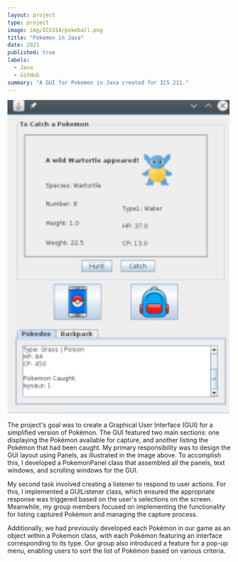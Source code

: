 ```yaml
---
layout: project
type: project
image: img/ICS314/pokeball.png
title: "Pokemon in Java"
date: 2021
published: true
labels:
  - Java
  - GitHub
summary: "A GUI for Pokemon in Java created for ICS 211."
---
```


<div class="text-center p-4">
  <img width="500px" src="../img/ICS314/pokegui.png" class="img-thumbnail" >

</div>

The project's goal was to create a Graphical User Interface (GUI) for a simplified version of Pokémon. The GUI featured two main sections: one displaying the Pokémon available for capture, and another listing the Pokémon that had been caught. My primary responsibility was to design the GUI layout using Panels, as illustrated in the image above. To accomplish this, I developed a PokemonPanel class that assembled all the panels, text windows, and scrolling windows for the GUI.

My second task involved creating a listener to respond to user actions. For this, I implemented a GUIListener class, which ensured the appropriate response was triggered based on the user's selections on the screen. Meanwhile, my group members focused on implementing the functionality for listing captured Pokémon and managing the capture process.

Additionally, we had previously developed each Pokémon in our game as an object within a Pokemon class, with each Pokémon featuring an interface corresponding to its type. Our group also introduced a feature for a pop-up menu, enabling users to sort the list of Pokémon based on various criteria.